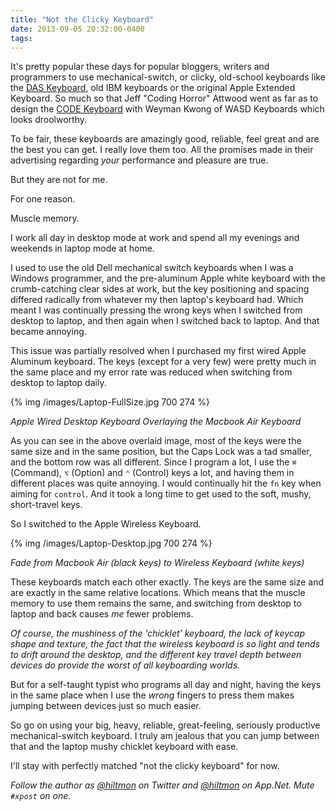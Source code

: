 ```yaml
---
title: "Not the Clicky Keyboard"
date: 2013-09-05 20:32:00-0400
tags: 
---
```


It's pretty popular these days for popular bloggers, writers and programmers to use mechanical-switch, or clicky, old-school keyboards like the [DAS Keyboard](http://www.daskeyboard.com/product/model-s-professional-for-mac/), old IBM keyboards or the original Apple Extended Keyboard. So much so that Jeff "Coding Horror" Attwood went as far as to design the [CODE Keyboard](http://codekeyboards.com) with Weyman Kwong of WASD Keyboards<span class="light"> which looks droolworthy</span>.

To be fair, these keyboards are amazingly good, reliable, feel great and are the best you can get. I really love them too. All the promises made in their advertising regarding *your* performance and pleasure are true.

But they are not for me.

For one reason.

Muscle memory.

I work all day in desktop mode at work and spend all my evenings and weekends in laptop mode at home.

I used to use the old Dell mechanical switch keyboards when I was a Windows programmer, and the pre-aluminum Apple white keyboard with the crumb-catching clear sides at work, but the key positioning and spacing differed radically from whatever my then laptop's keyboard had. Which meant I was continually pressing the wrong keys when I switched from desktop to laptop, and then again when I switched back to laptop. And that became annoying.

This issue was partially resolved when I purchased my first wired Apple Aluminum keyboard. The keys (except for a very few) were pretty much in the same place and my error rate was reduced when switching from desktop to laptop daily.

{% img /images/Laptop-FullSize.jpg 700 274 %}

*Apple Wired Desktop Keyboard Overlaying the Macbook Air Keyboard*

As you can see in the above overlaid image, most of the keys were the same size and in the same position, but the Caps Lock was a tad smaller, and the bottom row was all different. Since I program a lot, I use the `⌘` (Command), `⌥` (Option) and `⌃` (Control) keys a lot, and having them in different places was quite annoying. I would continually hit the `fn` key when aiming for `control`. And it took a long time to get used to the soft, mushy, short-travel keys.

So I switched to the Apple Wireless Keyboard.

{% img /images/Laptop-Desktop.jpg 700 274 %}

*Fade from Macbook Air (black keys) to Wireless Keyboard (white keys)*

These keyboards match each other exactly. The keys are the same size and are exactly in the same relative locations. Which means that the muscle memory to use them remains the same, and switching from desktop to laptop and back causes *me* fewer problems.

*Of course, the mushiness of the 'chicklet' keyboard, the lack of keycap shape and texture, the fact that the wireless keyboard is so light and tends to drift around the desktop, and the different key travel depth between devices do provide the *worst* of all keyboarding worlds.*

But for a self-taught typist who programs all day and night, having the keys in the same place when I use the *wrong* fingers to press them makes jumping between devices just so much easier.

So go on using your big, heavy, reliable, great-feeling, seriously productive mechanical-switch keyboard. I truly am jealous that you can jump between that and the laptop mushy chicklet keyboard with ease.

I'll stay with perfectly matched "not the clicky keyboard" for now.

*Follow the author as [@hiltmon](https://twitter.com/hiltmon) on Twitter and [@hiltmon](http://alpha.app.net/hiltmon) on App.Net. Mute `#xpost` on one.*
